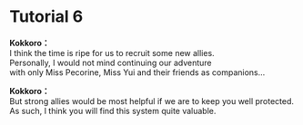 # Tutorial 6

  
**Kokkoro：**  
I think the time is ripe for us to recruit some new allies.  
Personally, I would not mind continuing our adventure  
with only Miss Pecorine, Miss Yui and their friends as companions...  
  
**Kokkoro：**  
But strong allies would be most helpful if we are to keep you well protected.  
As such, I think you will find this system quite valuable.  
